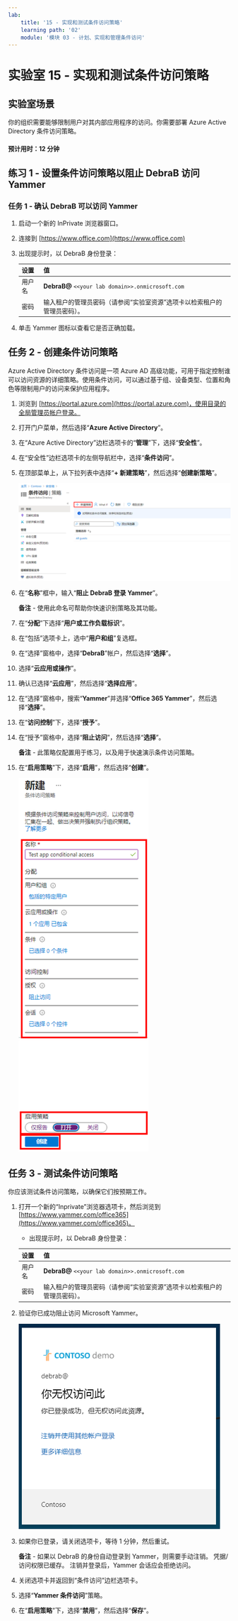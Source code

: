 ```yaml
---
lab:
    title: '15 - 实现和测试条件访问策略'
    learning path: '02'
    module: '模块 03 - 计划、实现和管理条件访问'
---
```


# 实验室 15 - 实现和测试条件访问策略

## 实验室场景

你的组织需要能够限制用户对其内部应用程序的访问。你需要部署 Azure Active Directory 条件访问策略。

#### 预计用时：12 分钟

## 练习 1 - 设置条件访问策略以阻止 DebraB 访问 Yammer

### 任务 1 - 确认 DebraB 可以访问 Yammer

1. 启动一个新的 InPrivate 浏览器窗口。
2. 连接到 [https://www.office.com](https://www.office.com) 
3. 出现提示时，以 DebraB 身份登录：

    | 设置 | 值 |
    | :--- | :--- |
    | 用户名 | **DebraB@** `<<your lab domain>>.onmicrosoft.com` |
    | 密码 | 输入租户的管理员密码（请参阅“实验室资源”选项卡以检索租户的管理员密码）。 |
    
4. 单击 Yammer 图标以查看它是否正确加载。

## 任务 2 - 创建条件访问策略

Azure Active Directory 条件访问是一项 Azure AD 高级功能，可用于指定控制谁可以访问资源的详细策略。使用条件访问，可以通过基于组、设备类型、位置和角色等限制用户的访问来保护应用程序。

1. 浏览到 [https://portal.azure.com](https://portal.azure.com)，使用目录的全局管理员帐户登录。

2. 打开门户菜单，然后选择“**Azure Active Directory**”。

3. 在“Azure Active Directory”边栏选项卡的“**管理**”下，选择“**安全性**”。

4. 在“安全性”边栏选项卡的左侧导航栏中，选择“**条件访问**”。

5. 在顶部菜单上，从下拉列表中选择“**+ 新建策略**”，然后选择“**创建新策略**”。

    ![显示“条件访问”边栏选项卡的屏幕图像，其中突出显示了“新建策略”](./media/lp2-mod1-conditional-access-new-policy.png)

6. 在“**名称**”框中，输入“**阻止 DebraB 登录 Yammer**”。

    **备注** - 使用此命名可帮助你快速识别策略及其功能。

7. 在“**分配**”下选择“**用户或工作负载标识**”。

8. 在“包括”选项卡上，选中“**用户和组**”复选框。

9. 在“选择”窗格中，选择“**DebraB**”帐户，然后选择“**选择**”。

10. 选择“**云应用或操作**”。

11. 确认已选择“**云应用**”，然后选择“**选择应用**”。

12. 在“选择”窗格中，搜索“**Yammer**”并选择“**Office 365 Yammer**”，然后选择“**选择**”。

13. 在“**访问控制**”下，选择“**授予**”。

14. 在“授予”窗格中，选择“**阻止访问**”，然后选择“**选择**”。

    **备注** - 此策略仅配置用于练习，以及用于快速演示条件访问策略。

15. 在“**启用策略**”下，选择“**启用**”，然后选择“**创建**”。

    ![显示新的条件访问策略的屏幕图像，其中突出显示了策略设置](./media/lp2-mod3-create-conditional-access-policy.png)

## 任务 3 - 测试条件访问策略

你应该测试条件访问策略，以确保它们按预期工作。

1. 打开一个新的“Inprivate”浏览器选项卡，然后浏览到 [https://www.yammer.com/office365](https://www.yammer.com/office365)。
     - 出现提示时，以 DebraB 身份登录：

    | 设置 | 值 |
    | :--- | :--- |
    | 用户名 | **DebraB@** `<<your lab domain>>.onmicrosoft.com` |
    | 密码 | 输入租户的管理员密码（请参阅“实验室资源”选项卡以检索租户的管理员密码）。 |
      
2. 验证你已成功阻止访问 Microsoft Yammer。

    ![显示由于启用了条件访问策略而被阻止的资源访问的屏幕图像](./media/lp2-mod3-test-conditional-access-policy.png)

3. 如果你已登录，请关闭选项卡，等待 1 分钟，然后重试。
    
     **备注** - 如果以 DebraB 的身份自动登录到 Yammer，则需要手动注销。  凭据/访问权限已缓存。  注销并登录后，Yammer 会话应会拒绝访问。

4. 关闭选项卡并返回到“条件访问”边栏选项卡。

5. 选择“**Yammer 条件访问**”策略。

6. 在“**启用策略**”下，选择“**禁用**”，然后选择“**保存**”。
